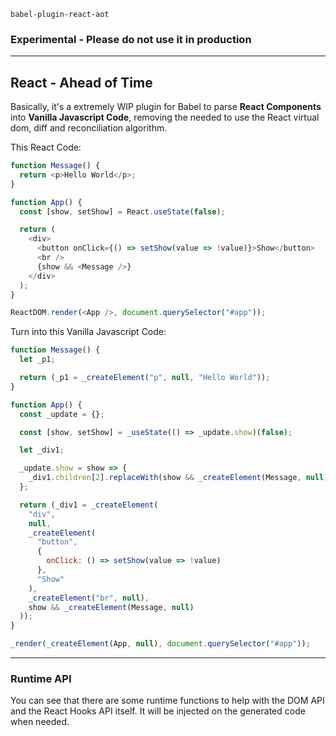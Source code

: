 `babel-plugin-react-aot`

### **Experimental - Please do not use it in production**

---

## **React - Ahead of Time**

Basically, it's a extremely WIP plugin for Babel to parse **React Components** into **Vanilla Javascript Code**, removing the needed to use the React virtual dom, diff and reconciliation algorithm.

This React Code:

```javascript
function Message() {
  return <p>Hello World</p>;
}

function App() {
  const [show, setShow] = React.useState(false);

  return (
    <div>
      <button onClick={() => setShow(value => !value)}>Show</button>
      <br />
      {show && <Message />}
    </div>
  );
}

ReactDOM.render(<App />, document.querySelector("#app"));
```

Turn into this Vanilla Javascript Code:

```javascript
function Message() {
  let _p1;

  return (_p1 = _createElement("p", null, "Hello World"));
}

function App() {
  const _update = {};

  const [show, setShow] = _useState(() => _update.show)(false);

  let _div1;

  _update.show = show => {
    _div1.children[2].replaceWith(show && _createElement(Message, null));
  };

  return (_div1 = _createElement(
    "div",
    null,
    _createElement(
      "button",
      {
        onClick: () => setShow(value => !value)
      },
      "Show"
    ),
    _createElement("br", null),
    show && _createElement(Message, null)
  ));
}

_render(_createElement(App, null), document.querySelector("#app"));
```

---

### Runtime API

You can see that there are some runtime functions to help with the DOM API and the React Hooks API itself. It will be injected on the generated code when needed.
